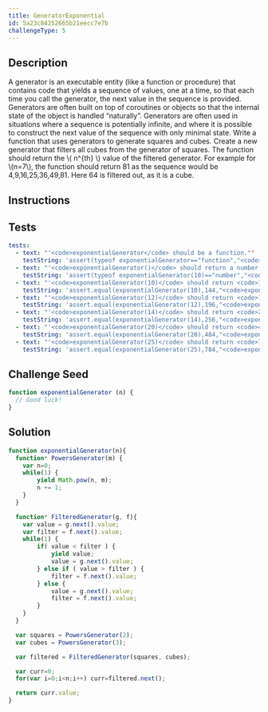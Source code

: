 ```yaml
---
title: GeneratorExponential
id: 5a23c84252665b21eecc7e7b
challengeType: 5
---
```


## Description
<section id='description'>
A generator is an executable entity (like a function or procedure) that contains code that yields a sequence of values, one at a time, so that each time you call the generator, the next value in the sequence is provided.
Generators are often built on top of coroutines or objects so that the internal state of the object is handled “naturally”.
Generators are often used in situations where a sequence is potentially infinite, and where it is possible to construct the next value of the sequence with only minimal state.
Write a function that uses generators to generate squares and cubes. Create a new generator that filters all cubes from the generator of squares.
The function should return the \( n^{th} \) value of the filtered generator.
For example for \(n=7\), the function should return 81 as the sequence would be 4,9,16,25,36,49,81. Here 64 is filtered out, as it is a cube.
</section>

## Instructions
<section id='instructions'>

</section>

## Tests
<section id='tests'>

```yml
tests:
  - text: "'<code>exponentialGenerator</code> should be a function."'
    testString: 'assert(typeof exponentialGenerator=="function","<code>exponentialGenerator</code> should be a function.");'
  - text: "'<code>exponentialGenerator()</code> should return a number."'
    testString: 'assert(typeof exponentialGenerator(10)=="number","<code>exponentialGenerator()</code> should return a number.");'
  - text: "'<code>exponentialGenerator(10)</code> should return <code>144</code>."'
    testString: 'assert.equal(exponentialGenerator(10),144,"<code>exponentialGenerator(10)</code> should return <code>144</code>.");'
  - text: "'<code>exponentialGenerator(12)</code> should return <code>196</code>."'
    testString: 'assert.equal(exponentialGenerator(12),196,"<code>exponentialGenerator(12)</code> should return <code>196</code>.");'
  - text: "'<code>exponentialGenerator(14)</code> should return <code>256</code>."'
    testString: 'assert.equal(exponentialGenerator(14),256,"<code>exponentialGenerator(14)</code> should return <code>256</code>.");'
  - text: "'<code>exponentialGenerator(20)</code> should return <code>484</code>."'
    testString: 'assert.equal(exponentialGenerator(20),484,"<code>exponentialGenerator(20)</code> should return <code>484</code>.");'
  - text: "'<code>exponentialGenerator(25)</code> should return <code>784</code>."'
    testString: 'assert.equal(exponentialGenerator(25),784,"<code>exponentialGenerator(25)</code> should return <code>784</code>.");'

```

</section>

## Challenge Seed
<section id='challengeSeed'>

<div id='js-seed'>

```js
function exponentialGenerator (n) {
  // Good luck!
}
```

</div>



</section>

## Solution
<section id='solution'>


```js
function exponentialGenerator(n){
  function* PowersGenerator(m) {
  	var n=0;
  	while(1) {
  		yield Math.pow(n, m);
  		n += 1;
  	}
  }

  function* FilteredGenerator(g, f){
  	var value = g.next().value;
  	var filter = f.next().value;
  	while(1) {
  		if( value < filter ) {
  			yield value;
  			value = g.next().value;
  		} else if ( value > filter ) {
  			filter = f.next().value;
  		} else {
  			value = g.next().value;
  			filter = f.next().value;
  		}
  	}
  }

  var squares = PowersGenerator(2);
  var cubes = PowersGenerator(3);

  var filtered = FilteredGenerator(squares, cubes);

  var curr=0;
  for(var i=0;i<n;i++) curr=filtered.next();

  return curr.value;
}

```

</section>
